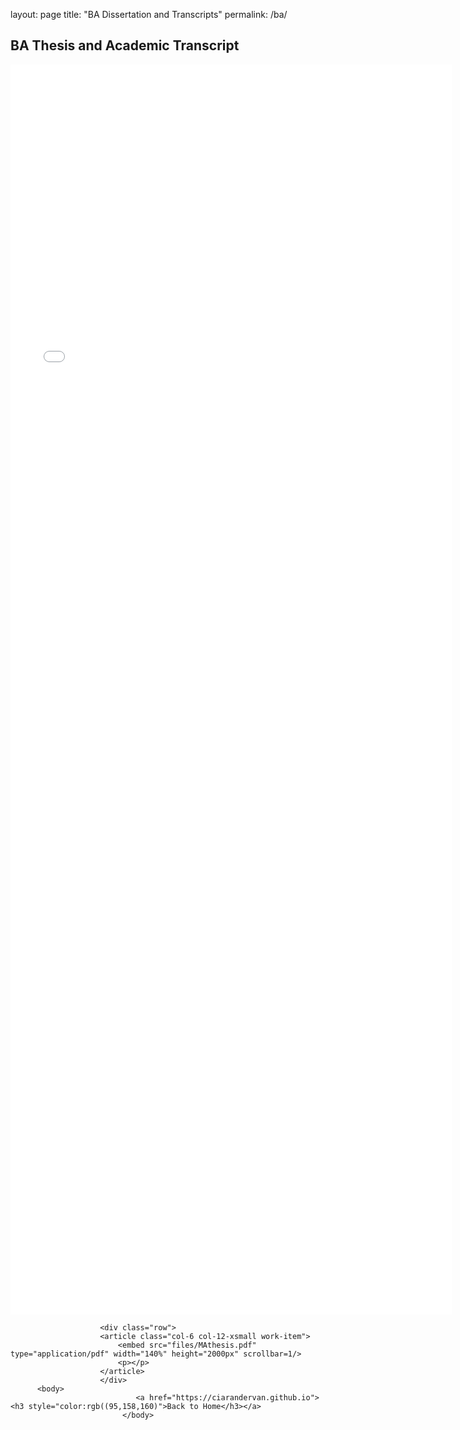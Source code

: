 layout: page
title: "BA Dissertation and Transcripts"
permalink: /ba/

<h2>BA Thesis and Academic Transcript</h2>
					<div class="row">
						<article class="col-6 col-12-xsmall work-item">
							<embed src="Academic Transcript BA.pdf" type="application/pdf" width="140%" height="2000px" scrollbar=1/>
							<p></p>
						</article>
						</div>
						
						<div class="row">
						<article class="col-6 col-12-xsmall work-item">
							<embed src="files/MAthesis.pdf" type="application/pdf" width="140%" height="2000px" scrollbar=1/>
							<p></p>
						</article>
						</div>
          <body>
								<a href="https://ciarandervan.github.io"><h3 style="color:rgb((95,158,160)">Back to Home</h3></a>
							 </body>
